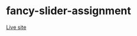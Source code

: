 # fancy-slider-assignment
<a href="https://masummim50.github.io/fancy-slider-assignment/index">Live site</a>
